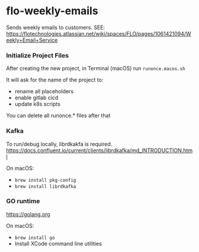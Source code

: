 # flo-weekly-emails

Sends weekly emails to customers.
SEE: https://flotechnologies.atlassian.net/wiki/spaces/FLO/pages/1061421094/Weekly+Email+Service

### Initialize Project Files

After creating the new project, in Terminal (macOS) run `runonce.macos.sh`

It will ask for the name of the project to:
- rename all placeholders
- enable gitlab cicd
- update k8s scripts

You can delete all runonce.* files after that

### Kafka
To run/debug locally, librdkakfa is required.
https://docs.confluent.io/current/clients/librdkafka/md_INTRODUCTION.html

On macOS:
- `brew install pkg-config`
- `brew install librdkafka`

### GO runtime
https://golang.org

On macOS:
- `brew install go`
- Install XCode command line utilities
